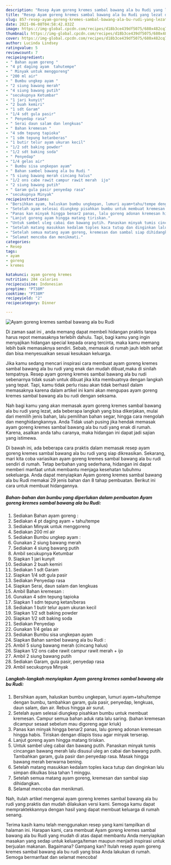 ```yaml
---
description: "Resep Ayam goreng kremes sambal bawang ala bu Rudi yang lezat dan Mudah Dibuat"
title: "Resep Ayam goreng kremes sambal bawang ala bu Rudi yang lezat dan Mudah Dibuat"
slug: 857-resep-ayam-goreng-kremes-sambal-bawang-ala-bu-rudi-yang-lezat-dan-mudah-dibuat
date: 2021-06-08T04:58:42.832Z
image: https://img-global.cpcdn.com/recipes/d18b3ce439df5075/680x482cq70/ayam-goreng-kremes-sambal-bawang-ala-bu-rudi-foto-resep-utama.jpg
thumbnail: https://img-global.cpcdn.com/recipes/d18b3ce439df5075/680x482cq70/ayam-goreng-kremes-sambal-bawang-ala-bu-rudi-foto-resep-utama.jpg
cover: https://img-global.cpcdn.com/recipes/d18b3ce439df5075/680x482cq70/ayam-goreng-kremes-sambal-bawang-ala-bu-rudi-foto-resep-utama.jpg
author: Lucinda Lindsey
ratingvalue: 5
reviewcount: 7
recipeingredient:
- " Bahan ayam goreng "
- "4 pt daging ayam  tahutempe"
- " Minyak untuk menggoreng"
- "200 ml air"
- " Bumbu ungkep ayam "
- "2 siung bawang merah"
- "4 siung bawang putih"
- "secukupnya Ketumbar"
- "1 jari kunyit"
- "2 buah kemiri"
- "1 sdt Garam"
- "1/4 sdt gula pasir"
- " Penyedap rasa"
- " Serai daun salam dan lengkuas"
- " Bahan kremesan "
- "4 sdm tepung tapioka"
- "1 sdm tepung ketanberas"
- "1 butir telur ayam ukuran kecil"
- "1/2 sdt baking powder"
- "1/2 sdt baking soda"
- " Penyedap"
- "1/4 gelas air"
- " Bumbu sisa ungkepan ayam"
- " Bahan sambel bawang ala bu Rudi "
- "5 siung bawang merah cincang halus"
- "1/2 ons cabe rawit campur rawit merah  ijo"
- "2 siung bawang putih"
- " Garam gula pasir penyedap rasa"
- "secukupnya Minyak"
recipeinstructions:
- "Bersihkan ayam, haluskan bumbu ungkepan, lumuri ayam+tahu/tempe dengan bumbu, tambahkan garam, gula pasir, penyedap, lengkuas, daun salam, dan air. Rebus hingga air surut."
- "Setelah ayam selesai diungkep pisahkan bumbu untuk membuat kremesan. Campur semua bahan aduk rata lalu saring. (bahan kremesan dicampur sesaat sebelum mau digoreng agar kriuk)"
- "Panas kan minyak hingga benar2 panas, lalu goreng adonan kremesan hingga habis. Tiriskan dengan dilapis tissu agar minyak terserap."
- "Lanjut goreng ayam hingga matang tiriskan."
- "Untuk sambel uleg cabai dan bawang putih. Panaskan minyak tumis cincangan bawang merah lalu disusul uleg an cabai dan bawang putih. Tambahkan garam, gula pasir dan penyedap rasa. Masak hingga bawang merah berwarna bening."
- "Setelah matang masukkan kedalam toples kaca tutup dan dinginkan lalu simpan dikulkas bisa tahan 1 minggu."
- "Setelah semua matang ayam goreng, kremesan dan sambal siap dihidangkan."
- "Selamat mencoba dan menikmati."
categories:
- Resep
tags:
- ayam
- goreng
- kremes

katakunci: ayam goreng kremes 
nutrition: 284 calories
recipecuisine: Indonesian
preptime: "PT38M"
cooktime: "PT38M"
recipeyield: "2"
recipecategory: Dinner

---
```



![Ayam goreng kremes sambal bawang ala bu Rudi](https://img-global.cpcdn.com/recipes/d18b3ce439df5075/680x482cq70/ayam-goreng-kremes-sambal-bawang-ala-bu-rudi-foto-resep-utama.jpg)

Di zaman  saat ini , anda memang dapat membeli hidangan praktis tanpa harus repot memasaknya terlebih dahulu. Tapi, bagi kamu yang ingin menyajikan hidangan special kepada orang tercinta, maka kamu memang lebih baik memasaknya sendiri. Sebab, memasak di rumah jauh lebih sehat dan bisa menyesuaikan sesuai kesukaan keluarga.

Jika kamu sedang mencari inspirasi cara membuat ayam goreng kremes sambal bawang ala bu rudi yang enak dan mudah dibuat,maka di sinilah tempatnya. Resep ayam goreng kremes sambal bawang ala bu rudi  sebenarnya tidak susah untuk dibuat jika kita membuatnya dengan langkah yang tepat. Tapi, kamu tidak perlu risau akan tidak berhasil dalam memasaknya 
karena dalam artikel ini kami akan mengupas ayam goreng kremes sambal bawang ala bu rudi dengan seksama.  



Nah bagi kamu yang akan memasak ayam goreng kremes sambal bawang ala bu rudi yang lezat, ada beberapa langkah yang bisa dikerjakan, mulai dari memilih jenis bahan, lalu pemilihan bahan segar, hingga cara mengolah dan menghidangkannya. Anda Tidak usah pusing jika hendak memasak ayam goreng kremes sambal bawang ala bu rudi yang enak di rumah. Karena, asalkan anda  tahu caranya, maka hidangan ini dapat jadi sajian yang istimewa.

Di bawah ini, ada beberapa cara praktis  dalam memasak resep ayam goreng kremes sambal bawang ala bu rudi yang siap dikreasikan. Sekarang, mari kita coba variasikan ayam goreng kremes sambal bawang ala bu rudi sendiri di rumah. Tetap berbahan yang sederhana, hidangan ini dapat memberi manfaat untuk membantu menjaga kesehatan tubuhmu sekeluarga. Anda dapat menyiapkan Ayam goreng kremes sambal bawang ala bu Rudi memakai 29 jenis bahan dan 8 tahap pembuatan. Berikut ini cara untuk membuat hidangannya.

<!--inarticleads1-->

##### Bahan-bahan dan bumbu yang diperlukan dalam pembuatan Ayam goreng kremes sambal bawang ala bu Rudi:

1. Sediakan  Bahan ayam goreng :
1. Sediakan 4 pt daging ayam + tahu/tempe
1. Sediakan  Minyak untuk menggoreng
1. Sediakan 200 ml air
1. Sediakan  Bumbu ungkep ayam :
1. Gunakan 2 siung bawang merah
1. Sediakan 4 siung bawang putih
1. Ambil secukupnya Ketumbar
1. Siapkan 1 jari kunyit
1. Sediakan 2 buah kemiri
1. Sediakan 1 sdt Garam
1. Siapkan 1/4 sdt gula pasir
1. Sediakan  Penyedap rasa
1. Siapkan  Serai, daun salam dan lengkuas
1. Ambil  Bahan kremesan :
1. Gunakan 4 sdm tepung tapioka
1. Siapkan 1 sdm tepung ketan/beras
1. Sediakan 1 butir telur ayam ukuran kecil
1. Siapkan 1/2 sdt baking powder
1. Siapkan 1/2 sdt baking soda
1. Sediakan  Penyedap
1. Gunakan 1/4 gelas air
1. Sediakan  Bumbu sisa ungkepan ayam
1. Siapkan  Bahan sambel bawang ala bu Rudi :
1. Ambil 5 siung bawang merah (cincang halus)
1. Siapkan 1/2 ons cabe rawit campur rawit merah + ijo
1. Ambil 2 siung bawang putih
1. Sediakan  Garam, gula pasir, penyedap rasa
1. Ambil secukupnya Minyak




<!--inarticleads2-->

##### Langkah-langkah menyiapkan Ayam goreng kremes sambal bawang ala bu Rudi:

1. Bersihkan ayam, haluskan bumbu ungkepan, lumuri ayam+tahu/tempe dengan bumbu, tambahkan garam, gula pasir, penyedap, lengkuas, daun salam, dan air. Rebus hingga air surut.
1. Setelah ayam selesai diungkep pisahkan bumbu untuk membuat kremesan. Campur semua bahan aduk rata lalu saring. (bahan kremesan dicampur sesaat sebelum mau digoreng agar kriuk)
1. Panas kan minyak hingga benar2 panas, lalu goreng adonan kremesan hingga habis. Tiriskan dengan dilapis tissu agar minyak terserap.
1. Lanjut goreng ayam hingga matang tiriskan.
1. Untuk sambel uleg cabai dan bawang putih. Panaskan minyak tumis cincangan bawang merah lalu disusul uleg an cabai dan bawang putih. Tambahkan garam, gula pasir dan penyedap rasa. Masak hingga bawang merah berwarna bening.
1. Setelah matang masukkan kedalam toples kaca tutup dan dinginkan lalu simpan dikulkas bisa tahan 1 minggu.
1. Setelah semua matang ayam goreng, kremesan dan sambal siap dihidangkan.
1. Selamat mencoba dan menikmati.




Nah, itulah artikel mengenai  ayam goreng kremes sambal bawang ala bu rudi  yang praktis dan mudah dilakukan versi kami. Semoga kamu dapat mempraktekkannya dengan hasil yang dapat membuat keluarga di rumah senang. 

Terima kasih kamu telah menggunakan resep yang kami tampilkan di halaman ini. Harapan kami, cara membuat  Ayam goreng kremes sambal bawang ala bu Rudi yang mudah di atas dapat membantu Anda menyiapkan masakan yang sedap untuk keluarga/teman maupun menjadi inspirasi untuk berjualan makanan. Bagaimana? Gampang kan? Itulah resep ayam goreng kremes sambal bawang ala bu rudi yang bisa Anda lakukan di rumah. Semoga bermanfaat dan selamat mencoba!

